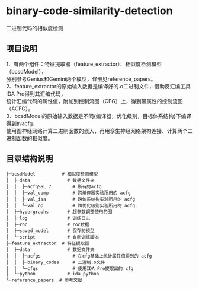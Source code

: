 # binary-code-similarity-detection
二进制代码的相似度检测  
  
## 项目说明
1、有两个组件：特征提取器（feature_extractor）、相似度检测模型（bcsdModel），  
分别参考Genius和Gemini两个模型，详细见reference_papers。  
2、feature_extractor的原始输入数据是编译好的.o二进制文件，借助反汇编工具IDA Pro得到其汇编代码，  
统计汇编代码的属性值，附加到控制流图（CFG）上，得到带属性的控制流图（ACFG）。  
3、bcsdModel的原始输入数据是不同{编译器，优化级别，目标体系结构}下编译得到的acfg，  
使用图神经网络计算二进制函数的嵌入，再用孪生神经网络架构连接、计算两个二进制函数的相似度。
  
## 目录结构说明
```
├─bcsdModel          # 相似度检测模型                
│  ├─data              # 数据文件夹  
│  │  ├─acfgSSL_7        # 所有的acfg  
│  │  ├─val_comp         # 跨编译器实验所用的 acfg  
│  │  ├─val_isa          # 跨体系结构实验所用的 acfg  
│  │  └─val_op           # 跨优化级别实验所用的 acfg  
│  ├─hypergraphs       # 超参数调整使用的图  
│  ├─log               # 训练日志  
│  ├─roc               # roc数据  
│  ├─saved_model       # 保存的模型  
│  └─script            # 自动训练脚本  
├─feature_extractor  # 特征提取器  
│  ├─data              # 数据文件夹  
│  │  ├─acfgs            # 在cfg基础上统计属性值得到的 acfg  
│  │  ├─binary_codes     # 二进制.o文件  
│  │  └─cfgs             # 使用IDA Pro提取出的 cfg  
│  └─python            # ida python  
└─reference_papers  # 参考文献  
```
